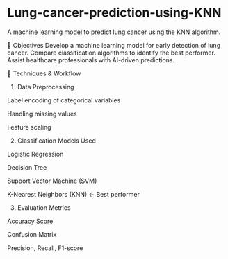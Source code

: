 # Lung-cancer-prediction-using-KNN
A machine learning model to predict lung cancer using the KNN algorithm.

🎯 Objectives
Develop a machine learning model for early detection of lung cancer.
Compare classification algorithms to identify the best performer.
Assist healthcare professionals with AI-driven predictions.

🧠 Techniques & Workflow
1. Data Preprocessing

Label encoding of categorical variables

Handling missing values

Feature scaling

2. Classification Models Used

Logistic Regression

Decision Tree

Support Vector Machine (SVM)

K-Nearest Neighbors (KNN) ← Best performer

3. Evaluation Metrics

Accuracy Score

Confusion Matrix

Precision, Recall, F1-score

